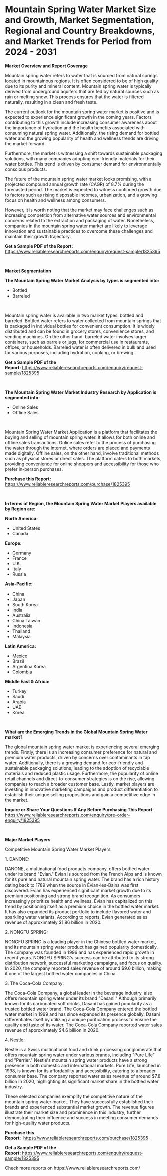 <p><h1>Mountain Spring Water Market Size and Growth, Market Segmentation, Regional and Country Breakdowns, and Market Trends for Period from 2024 -  2031</h1></p><p><strong>Market Overview and Report Coverage</strong></p>
<p><p>Mountain spring water refers to water that is sourced from natural springs located in mountainous regions. It is often considered to be of high quality due to its purity and mineral content. Mountain spring water is typically derived from underground aquifers that are fed by natural sources such as rain or melting snow. This process ensures that the water is filtered naturally, resulting in a clean and fresh taste.</p><p>The current outlook for the mountain spring water market is positive and is expected to experience significant growth in the coming years. Factors contributing to this growth include increasing consumer awareness about the importance of hydration and the health benefits associated with consuming natural spring water. Additionally, the rising demand for bottled water and the growing popularity of health and wellness trends are driving the market forward.</p><p>Furthermore, the market is witnessing a shift towards sustainable packaging solutions, with many companies adopting eco-friendly materials for their water bottles. This trend is driven by consumer demand for environmentally conscious products.</p><p>The future of the mountain spring water market looks promising, with a projected compound annual growth rate (CAGR) of 8.7% during the forecasted period. The market is expected to witness continued growth due to factors such as rising disposable incomes, urbanization, and a growing focus on health and wellness among consumers.</p><p>However, it is worth noting that the market may face challenges such as increasing competition from alternative water sources and environmental concerns related to the extraction and packaging of water. Nonetheless, companies in the mountain spring water market are likely to leverage innovation and sustainable practices to overcome these challenges and maintain their growth trajectory.</p></p>
<p><strong>Get a Sample PDF of the Report:</strong> <a href="https://www.reliableresearchreports.com/enquiry/request-sample/1825395">https://www.reliableresearchreports.com/enquiry/request-sample/1825395</a></p>
<p>&nbsp;</p>
<p><strong>Market Segmentation</strong></p>
<p><strong>The Mountain Spring Water Market Analysis by types is segmented into:</strong></p>
<p><ul><li>Bottled</li><li>Barreled</li></ul></p>
<p>&nbsp;</p>
<p><p>Mountain spring water is available in two market types: bottled and barreled. Bottled water refers to water collected from mountain springs that is packaged in individual bottles for convenient consumption. It is widely distributed and can be found in grocery stores, convenience stores, and vending machines. On the other hand, barreled water involves larger containers, such as barrels or jugs, for commercial use in restaurants, offices, or households. Barreled water is often delivered in bulk and used for various purposes, including hydration, cooking, or brewing.</p></p>
<p><strong>Get a Sample PDF of the Report:</strong>&nbsp;<a href="https://www.reliableresearchreports.com/enquiry/request-sample/1825395">https://www.reliableresearchreports.com/enquiry/request-sample/1825395</a></p>
<p>&nbsp;</p>
<p><strong>The Mountain Spring Water Market Industry Research by Application is segmented into:</strong></p>
<p><ul><li>Online Sales</li><li>Offline Sales</li></ul></p>
<p>&nbsp;</p>
<p><p>Mountain Spring Water Market Application is a platform that facilitates the buying and selling of mountain spring water. It allows for both online and offline sales transactions. Online sales refer to the process of purchasing the water through the internet, where orders are placed and payments made digitally. Offline sales, on the other hand, involve traditional methods such as physical stores or direct sales. The platform caters to both markets, providing convenience for online shoppers and accessibility for those who prefer in-person purchases.</p></p>
<p><strong>Purchase this Report:</strong>&nbsp; <a href="https://www.reliableresearchreports.com/purchase/1825395">https://www.reliableresearchreports.com/purchase/1825395</a></p>
<p>&nbsp;</p>
<p><strong>In terms of Region, the Mountain Spring Water Market Players available by Region are:</strong></p>
<p>
    <p> <strong> North America: </strong>
        <ul>
            <li>United States</li>
            <li>Canada</li>
        </ul>
        </p> 
    <p> <strong> Europe: </strong>
        <ul>
            <li>Germany</li>
            <li>France</li>
            <li>U.K.</li>
            <li>Italy</li>
            <li>Russia</li>
        </ul>
        </p> 
    <p> <strong> Asia-Pacific: </strong>
        <ul>
            <li>China</li>
            <li>Japan</li>
            <li>South Korea</li>
            <li>India</li>
            <li>Australia</li>
            <li>China Taiwan</li>
            <li>Indonesia</li>
            <li>Thailand</li>
            <li>Malaysia</li>
        </ul>
        </p> 
    <p> <strong> Latin America: </strong>
        <ul>
            <li>Mexico</li>
            <li>Brazil</li>
            <li>Argentina Korea</li>
            <li>Colombia</li>
        </ul>
        </p> 
    <p> <strong> Middle East & Africa: </strong>
        <ul>
            <li>Turkey</li>
            <li>Saudi</li>
            <li>Arabia</li>
            <li>UAE</li>
            <li>Korea</li>
        </ul>
    </p>
    </p>
<p>&nbsp;</p>
<p><strong>What are the Emerging Trends in the Global Mountain Spring Water market?</strong></p>
<p><p>The global mountain spring water market is experiencing several emerging trends. Firstly, there is an increasing consumer preference for natural and premium water products, driven by concerns over contaminants in tap water. Additionally, there is a growing demand for eco-friendly and sustainable packaging solutions, leading to the adoption of recyclable materials and reduced plastic usage. Furthermore, the popularity of online retail channels and direct-to-consumer strategies is on the rise, allowing companies to reach a broader customer base. Lastly, market players are investing in innovative marketing campaigns and product differentiation to establish their unique selling propositions and gain a competitive edge in the market.</p></p>
<p><strong>Inquire or Share Your Questions If Any Before Purchasing This Report</strong>- <a href="https://www.reliableresearchreports.com/enquiry/pre-order-enquiry/1825395">https://www.reliableresearchreports.com/enquiry/pre-order-enquiry/1825395</a></p>
<p>&nbsp;</p>
<p><strong>Major Market Players</strong></p>
<p><p>Competitive Mountain Spring Water Market Players:</p><p>1. DANONE:</p><p>DANONE, a multinational food products company, offers bottled water under its brand "Evian." Evian is sourced from the French Alps and is known for its pure and natural mountain spring water. The brand has a rich history dating back to 1789 when the source in Évian-les-Bains was first discovered. Evian has experienced significant market growth due to its premium positioning and strong brand recognition. As consumers increasingly prioritize health and wellness, Evian has capitalized on this trend by positioning itself as a premium choice in the bottled water market. It has also expanded its product portfolio to include flavored water and sparkling water variants. According to reports, Evian generated sales revenue of approximately $1.86 billion in 2020.</p><p>2. NONGFU SPRING:</p><p>NONGFU SPRING is a leading player in the Chinese bottled water market, and its mountain spring water product has gained popularity domestically. The company was founded in 1996 and has experienced rapid growth in recent years. NONGFU SPRING's success can be attributed to its strong distribution network, successful marketing campaigns, and focus on quality. In 2020, the company reported sales revenue of around $9.6 billion, making it one of the largest bottled water companies in China.</p><p>3. The Coca-Cola Company:</p><p>The Coca-Cola Company, a global leader in the beverage industry, also offers mountain spring water under its brand "Dasani." Although primarily known for its carbonated soft drinks, Dasani has gained popularity as a trusted bottled water brand. The Coca-Cola Company entered the bottled water market in 1999 and has since expanded its presence globally. Dasani differentiates itself by utilizing a unique purification process to ensure the quality and taste of its water. The Coca-Cola Company reported water sales revenue of approximately $4.6 billion in 2020.</p><p>4. Nestle:</p><p>Nestle is a Swiss multinational food and drink processing conglomerate that offers mountain spring water under various brands, including "Pure Life" and "Perrier." Nestle's mountain spring water products have a strong presence in both domestic and international markets. Pure Life, launched in 1998, is known for its affordability and accessibility, catering to a broader consumer base. The company reported water sales revenue of around $7.8 billion in 2020, highlighting its significant market share in the bottled water industry.</p><p>These selected companies exemplify the competitive nature of the mountain spring water market. They have successfully established their brands and experienced substantial market growth. The revenue figures illustrate their market size and prominence in this industry, further demonstrating their influence and success in meeting consumer demands for high-quality water products.</p></p>
<p><strong>Purchase this Report:</strong>&nbsp;&nbsp;<a href="https://www.reliableresearchreports.com/purchase/1825395">https://www.reliableresearchreports.com/purchase/1825395</a></p>
<p></p>
<p><strong>Get a Sample PDF of the Report:</strong>&nbsp;<a href="https://www.reliableresearchreports.com/enquiry/request-sample/1825395">https://www.reliableresearchreports.com/enquiry/request-sample/1825395</a></p>
<p>Check more reports on https://www.reliableresearchreports.com/</p>